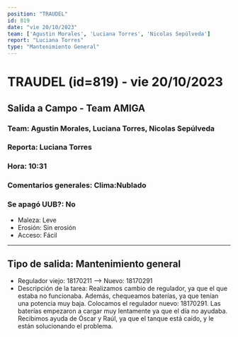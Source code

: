```yaml
---
position: "TRAUDEL"
id: 819
date: "vie 20/10/2023"
team: ['Agustin Morales', 'Luciana Torres', 'Nicolas Sepúlveda']
report: "Luciana Torres"
type: "Mantenimiento General"
---
```


# TRAUDEL (id=819) - vie 20/10/2023
## Salida a Campo - Team AMIGA
### Team: Agustin Morales, Luciana Torres, Nicolas Sepúlveda
### Reporta: Luciana Torres
### Hora: 10:31
### Comentarios generales: Clima:Nublado  
### Se apagó UUB?: No 
- Maleza: Leve
- Erosión: Sin erosión
- Acceso: Fácil

---------
## Tipo de salida: Mantenimiento general
   - Regulador viejo: 18170211 --> Nuevo: 18170291
   - Descripción de la tarea: Realizamos cambio de regulador, ya que el que estaba no funcionaba. Además, chequeamos baterías, ya que tenían una potencia muy baja. 
Colocamos el regulador nuevo: 18170291. 
Las baterías empezaron a cargar muy lentamente ya que el día no ayudaba. Recibimos ayuda de Óscar y Raúl, ya que el tanque está caído, y le están solucionando el problema. 
